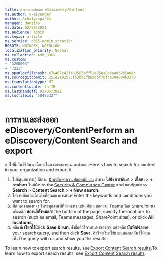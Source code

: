 ```yaml
---
title: การหาและส่งออก eDiscovery/Content
ms.author: v-aiyengar
author: AshaIyengar21
manager: dansimp
ms.date: 02/26/2021
ms.audience: Admin
ms.topic: article
ms.service: o365-administration
ROBOTS: NOINDEX, NOFOLLOW
localization_priority: Normal
ms.collection: Adm_O365
ms.custom:
- "3200003"
- "7221"
ms.openlocfilehash: e76467c42ffb9583aff51a05ea8ceaadb265a8ac
ms.sourcegitcommit: 251e2e82571fb3bb1fbe3dbf7bfca30e004b3373
ms.translationtype: MT
ms.contentlocale: th-TH
ms.lasthandoff: 03/05/2021
ms.locfileid: "50483327"
---
```

# <a name="perform-an-ediscoverycontent-search-and-export"></a><span data-ttu-id="242c3-102">การหาและส่งออก eDiscovery/Content</span><span class="sxs-lookup"><span data-stu-id="242c3-102">Perform an eDiscovery/Content Search and export</span></span>

<span data-ttu-id="242c3-103">ต่อไปนี้เป็นวิธีค้นหาเนื้อหาในองค์กรของคุณและส่งออก:</span><span class="sxs-lookup"><span data-stu-id="242c3-103">Here's how to search for content in your organization and export it:</span></span>

1. <span data-ttu-id="242c3-104">ไปที่ศูนย์การปฏิบัติตาม [&การรักษาความปลอดภัย และ](https://go.microsoft.com/fwlink/?linkid=2086958)นําทาง **ไปยัง การค้นหา**  >  **เนื้อหา**  >  **+ การค้นหา** ใหม่</span><span class="sxs-lookup"><span data-stu-id="242c3-104">Go to the [Security & Compliance Center](https://go.microsoft.com/fwlink/?linkid=2086958) and navigate to **Search** > **Content Search** > **+ New search**.</span></span>
1. <span data-ttu-id="242c3-105">ใส่คําหลักและเงื่อนไขที่คุณต้องการค้นหา</span><span class="sxs-lookup"><span data-stu-id="242c3-105">Enter the keywords and conditions you want to search for.</span></span>
1. <span data-ttu-id="242c3-106">ที่ด้านล่างของหน้า ให้ระบุสถานที่ที่จะค้นหา (เช่น อีเมล ข้อความ Teams ไซต์ SharePoint) หรือคลิก **สถานที่ทั้งหมด**</span><span class="sxs-lookup"><span data-stu-id="242c3-106">At the bottom of the page, specify the locations to search (such as email, Teams messages, SharePoint sites), or click **All locations**.</span></span>
1. <span data-ttu-id="242c3-107">คลิก **& เรียกใช้**</span><span class="sxs-lookup"><span data-stu-id="242c3-107">Click **Save & run**.</span></span> <span data-ttu-id="242c3-108">ตั้งชื่อคิวรีการค้นหาของคุณ แล้วคลิก **บันทึก**</span><span class="sxs-lookup"><span data-stu-id="242c3-108">Name your search query, and then click **Save**.</span></span> <span data-ttu-id="242c3-109">คิวรีจะเรียกใช้และแสดงผลลัพธ์ให้คุณเห็น</span><span class="sxs-lookup"><span data-stu-id="242c3-109">The query will run and show you the results.</span></span>

<span data-ttu-id="242c3-110">To learn how to export search results, see [Export Content Search results](https://go.microsoft.com/fwlink/?linkid=2102118).</span><span class="sxs-lookup"><span data-stu-id="242c3-110">To learn how to export search results, see [Export Content Search results](https://go.microsoft.com/fwlink/?linkid=2102118).</span></span>


